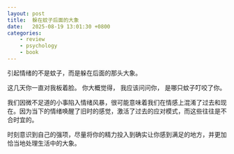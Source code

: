 ```yaml
---
layout: post
title:  躲在蚊子后面的大象
date:   2025-08-19 13:01:30 +0800
categories: 
    - review
    - psychology
    - book
---
```


引起情绪的不是蚊子，而是躲在后面的那头大象。

这几天你一直对我板着脸。
 你大概觉得，
 我应该问问你，
 是哪只蚊子叮咬了你。

我们因微不足道的小事陷入情绪风暴，很可能意味着我们在情感上混淆了过去和现在。因为当下的情绪唤醒了旧时的感觉，激活了过去的应对模式，而这些往往是不合时宜的。

时刻意识到自己的强项，尽量将你的精力投入到确实让你感到满足的地方，并更加恰当地处理生活中的大象。

